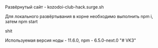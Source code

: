 Развёрнутый сайт - kozodoi-club-hack.surge.sh

Для локального развёртывания в корне необходимо выполнить npm i, затем npm start

shit

Используемая версия ноды - 11.6.0, npm - 6.5.0-next.0
"# VK3" 
